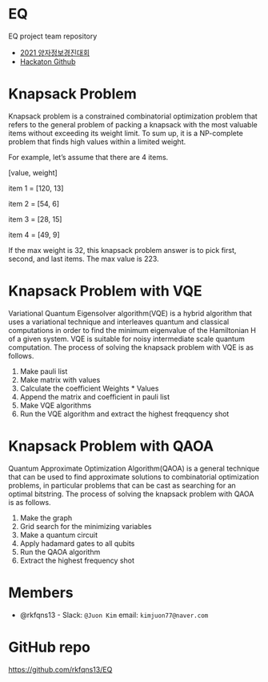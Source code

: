# EQ

EQ project team repository

- [2021 양자정보경진대회](http://www.qcenter.kr/bbs/board.php?tbl=bbs51&mode=VIEW&num=15&category=&findType=&findWord=&sort1=&sort2=&it_id=&shop_flag=&mobile_flag=&page=1)
- [Hackaton Github](https://github.com/qiskit-community/quantum-hackathon-korea-21)

# Knapsack Problem
Knapsack problem is a constrained combinatorial optimization problem that refers to the general problem of packing a knapsack with the most valuable items without
exceeding its weight limit. To sum up, it is a NP-complete problem that finds high values within a limited weight.

For example, let’s assume that there are 4 items. 

[value, weight]

item 1 = [120, 13]

item 2 = [54, 6]

item 3 = [28, 15]

item 4 = [49, 9]

If the max weight is 32, this knapsack problem answer is to pick first, second, and last items. The max value is 223.

# Knapsack Problem with VQE
Variational Quantum Eigensolver algorithm(VQE) is a hybrid algorithm that uses a variational technique and interleaves quantum and classical computations in order to find the minimum eigenvalue of the Hamiltonian H of a given system. VQE is suitable for noisy intermediate scale quantum computation.
The process of solving the knapsack problem with VQE is as follows.
1) Make pauli list
2) Make matrix with values
3) Calculate the coefficient Weights * Values
4) Append the matrix and coefficient in pauli list
5) Make VQE algorithms
6) Run the VQE algorithm and extract the highest freqquency shot

# Knapsack Problem with QAOA
Quantum Approximate Optimization Algorithm(QAOA) is a general technique that can be used to find approximate solutions to combinatorial optimization problems, in
particular problems that can be cast as searching for an optimal bitstring.
The process of solving the knapsack problem with QAOA is as follows.
1) Make the graph
2) Grid search for the minimizing variables
3) Make a quantum circuit
4) Apply hadamard gates to all qubits
5) Run the QAOA algorithm
6) Extract the highest frequency shot

# Members
 - @rkfqns13 - Slack: `@Juon Kim` email: `kimjuon77@naver.com`
 
# GitHub repo
https://github.com/rkfqns13/EQ
